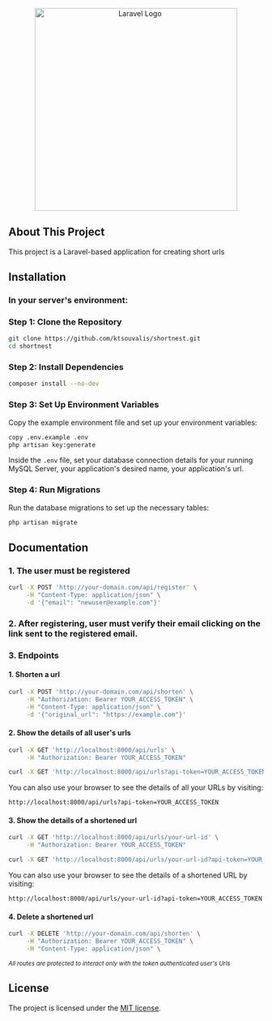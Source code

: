 <p align="center"><a href="https://laravel.com" target="_blank"><img src="https://raw.githubusercontent.com/laravel/art/master/logo-lockup/5%20SVG/2%20CMYK/1%20Full%20Color/laravel-logolockup-cmyk-red.svg" width="400" alt="Laravel Logo"></a></p>

## About This Project

This project is a Laravel-based application for creating short urls

## Installation

### In your server's environment:

### Step 1: Clone the Repository

```sh
git clone https://github.com/ktsouvalis/shortnest.git
cd shortnest
```

### Step 2: Install Dependencies

```sh
composer install --no-dev
```

### Step 3: Set Up Environment Variables

Copy the example environment file and set up your environment variables:

```sh
copy .env.example .env
php artisan key:generate
```

Inside the `.env` file, set your database connection details for your running MySQL Server,  your application's desired name,  your application's url.

### Step 4: Run Migrations

Run the database migrations to set up the necessary tables:

```sh
php artisan migrate
```

## Documentation
### 1. The user must be registered
```bash
curl -X POST 'http://your-domain.com/api/register' \
     -H "Content-Type: application/json" \
     -d '{"email": "newuser@example.com"}'
```
### 2. After registering, user must verify their email clicking on the link sent to the registered email.

### 3. Endpoints
#### 1. Shorten a url
```bash
curl -X POST 'http://your-domain.com/api/shorten' \
     -H "Authorization: Bearer YOUR_ACCESS_TOKEN" \
     -H "Content-Type: application/json" \
     -d '{"original_url": "https://example.com"}'
```

#### 2. Show the details of all user's urls
```bash
curl -X GET 'http://localhost:8000/api/urls' \
     -H "Authorization: Bearer YOUR_ACCESS_TOKEN"
```
```bash
curl -X GET 'http://localhost:8000/api/urls?api-token=YOUR_ACCESS_TOKEN'
```
You can also use your browser to see the details of all your URLs by visiting:
```
http://localhost:8000/api/urls?api-token=YOUR_ACCESS_TOKEN
```

#### 3. Show the details of a shortened url
```bash
curl -X GET 'http://localhost:8000/api/urls/your-url-id' \
     -H "Authorization: Bearer YOUR_ACCESS_TOKEN"
```
```bash
curl -X GET 'http://localhost:8000/api/urls/your-url-id?api-token=YOUR_ACCESS_TOKEN'
```
You can also use your browser to see the details of a shortened URL by visiting:
```
http://localhost:8000/api/urls/your-url-id?api-token=YOUR_ACCESS_TOKEN
```

#### 4. Delete a shortened url
```bash
curl -X DELETE 'http://your-domain.com/api/shorten' \
     -H "Authorization: Bearer YOUR_ACCESS_TOKEN" \
     -H "Content-Type: application/json" \
```

<p><i><small>All routes are protected to interact only with the token authenticated user's Urls</small></i></p>

## License

The project is licensed under the [MIT license](https://opensource.org/licenses/MIT).